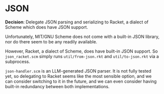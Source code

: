 # JSON

**Decision**: Delegate JSON parsing and serializing to Racket, a dialect of Scheme
which does have JSON support.

Unfortunately, MIT/GNU Scheme does not come with a built-in JSON library, nor do
there seem to be any readily available.

However, Racket, a dialect of Scheme, does have built-in JSON support.
So `json_racket.scm` simply runs `util/from-json.rkt` and `util/to-json.rkt` via
a subprocess.

`json-handler.scm` is an LLM-generated JSON parser. It is not fully tested yet, so
delegating to Racket seems like the most sensible option, and we can consider
switching to it in the future, and we can even consider having built-in redundancy
between both implementations.